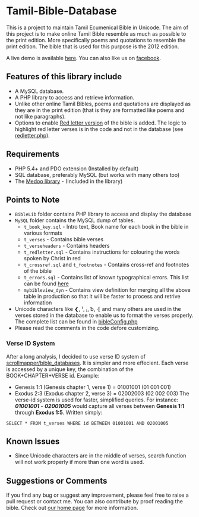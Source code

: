 # Tamil-Bible-Database
This is a project to maintain Tamil Ecumenical Bible in Unicode. The aim of this project is to make online Tamil Bible resemble as much as possible to the print edition. More specifically poems and quotations to resemble the print edition. The bible that is used for this purpose is the 2012 edition.

A live demo is available [here](http://bible.madharasan.com/live/toc.html). You can also like us on [facebook](https://www.facebook.com/Thiruviviliam/).

## Features of this library include
* A MySQL database.
* A PHP library to access and retrieve information.
* Unlike other online Tamil Bibles, poems and quotations are displayed as they are in the print edition (that is they are formatted like poems and not like paragraphs).
* Options to enable [Red letter version](https://en.wikipedia.org/wiki/Red_letter_edition) of the bible is added. The logic to highlight red letter verses is in the code and not in the database (see [redletter.php](BibleLib/lib/bibleLib/redletter.php)).
 
## Requirements
* PHP 5.4+ and PDO extension (Installed by default)
* SQL database, preferably MySQL (but works with many others too)
* The [Medoo library](http://medoo.in) - (Included in the library)

## Points to Note
* `BibleLib` folder contains PHP library to access and display the database
* `MySQL` folder contains the MySQL dump of tables. 
  * `t_book_key.sql` - Intro text, Book name for each book in the bible in various formats
  * `t_verses` - Contains bible verses 
  * `t_verseheaders` - Contains headers
  * `t_redletter.sql` - Contains instructions for colouring the words spoken by Christ in red
  * `t_crossref.sql` and `t_footnotes` - Contains cross-ref and footnotes of the bible
  * `t_errors.sql` - Contains list of known typographical errors. This list can be found [ here](http://jayarathina.github.io/Tamil-Bible-Database/web/doc6.html)
  * `mybibleview_dyn` - Contains view definition for merging all the above table in production so that it will be faster to process and retrive information
* Unicode characters like ❮, ⁾, ₎, ␢, ⦃ and many others are used in the verses stored in the database to enable us to format the verses properly. The complete list can be found in [bibleConfig.php](BibleLib/lib/bibleLib/bibleConfig.php)
* Please read the comments in the code defore customizing.

### Verse ID System
After a long analysis, I decided to use verse ID system of  [scrollmapper/bible_databases](https://github.com/scrollmapper/bible_databases#verse-id-system). It is simpler and more effecient. Each verse is accessed by a unique key, the combination of the BOOK+CHAPTER+VERSE id.
Example: 
* Genesis 1:1 (Genesis chapter 1, verse 1) = 01001001 (01 001 001)
* Exodus 2:3 (Exodus chapter 2, verse 3) = 02002003 (02 002 003)
The verse-id system is used for faster, simplified queries. For instance:
***01001001*** - ***02001005*** would capture all verses between **Genesis 1:1** through **Exodus 1:5**. 
Written simply:
```mysql
SELECT * FROM t_verses WHERE id BETWEEN 01001001 AND 02001005
```
## Known Issues
* Since Unicode characters are in the middle of verses, search function will not work properly if more than one word is used.

## Suggestions or Comments
If you find any bug or suggest any improvement, please feel free to raise a pull request or contact me. You can also contribute by proof reading the bible. Check out [our home page](http://bible.madharasan.com/live/) for more information.
